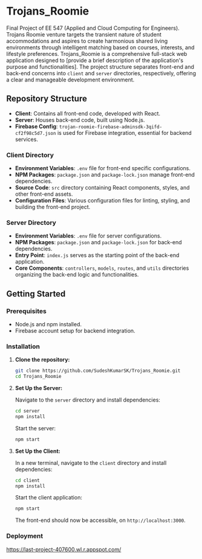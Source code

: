 # Trojans_Roomie

Final Project of EE 547 (Applied and Cloud Computing for Engineers). Trojans Roomie venture targets the transient nature of student accommodations and aspires to create harmonious shared living environments through intelligent matching based on courses, interests, and lifestyle preferences. Trojans_Roomie is a comprehensive full-stack web application designed to [provide a brief description of the application's purpose and functionalities]. The project structure separates front-end and back-end concerns into `client` and `server` directories, respectively, offering a clear and manageable development environment.

## Repository Structure

- **Client**: Contains all front-end code, developed with React.
- **Server**: Houses back-end code, built using Node.js.
- **Firebase Config**: `trojan-roomie-firebase-adminsdk-3qifd-cf2f98c5d7.json` is used for Firebase integration, essential for backend services.

### Client Directory

- **Environment Variables**: `.env` file for front-end specific configurations.
- **NPM Packages**: `package.json` and `package-lock.json` manage front-end dependencies.
- **Source Code**: `src` directory containing React components, styles, and other front-end assets.
- **Configuration Files**: Various configuration files for linting, styling, and building the front-end project.

### Server Directory

- **Environment Variables**: `.env` file for server configurations.
- **NPM Packages**: `package.json` and `package-lock.json` for back-end dependencies.
- **Entry Point**: `index.js` serves as the starting point of the back-end application.
- **Core Components**: `controllers`, `models`, `routes`, and `utils` directories organizing the back-end logic and functionalities.

## Getting Started

### Prerequisites

- Node.js and npm installed.
- Firebase account setup for backend integration.

### Installation

1. **Clone the repository:**

   ```bash
   git clone https://github.com/SudeshKumarSK/Trojans_Roomie.git
   cd Trojans_Roomie
   ```

2. **Set Up the Server:**

   Navigate to the `server` directory and install dependencies:

   ```bash
   cd server
   npm install
   ```

   Start the server:

   ```bash
   npm start
   ```

3. **Set Up the Client:**

   In a new terminal, navigate to the `client` directory and install dependencies:

   ```bash
   cd client
   npm install
   ```

   Start the client application:

   ```bash
   npm start
   ```

   The front-end should now be accessible, on `http://localhost:3000`.

### Deployment

https://last-project-407600.wl.r.appspot.com/
